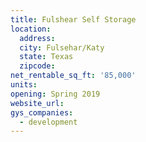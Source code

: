 ```yaml
---
title: Fulshear Self Storage
location:
  address:
  city: Fulsehar/Katy
  state: Texas
  zipcode:
net_rentable_sq_ft: '85,000'
units:
opening: Spring 2019
website_url:
gys_companies:
  - development
---
```


